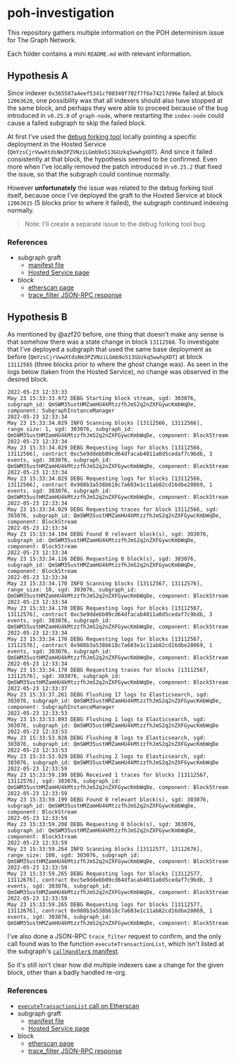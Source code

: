 # poh-investigation

This repository gathers multiple information on the POH determinism issue for The Graph Network.

Each folder contains a mini `README.md` with relevant information.

## Hypothesis A

Since indexer `0x365507a4eef5341cf00340f702f7f6e74217d96e` failed at block `12063620`, one possibility was that all indexers should also have stopped at the same block, and perhaps they were able to proceed because of the bug introduced in `v0.25.0` of `graph-node`, where restarting the `index-node` could cause a failed subgraph to skip the failed block.

At first I've used the [debug forking tool](https://thegraph.com/docs/en/developer/subgraph-debug-forking/) locally pointing a specific deployment in the Hosted Service (`QmYzsCjrVwwXtdsNm3PZVNziLGmb9o513GUzkq5wwhgXDT`). And since it failed consistently at that block, the hypothesis seemed to be confirmed. Even more when I've locally removed the patch introduced in `v0.25.2` that fixed the issue, so that the subgraph could continue normally.

However **unfortunately** the issue was related to the debug forking tool itself, because once I've deployed the graft to the Hosted Service at block `12063615` (5 blocks prior to where it failed), the subgraph continued indexing normally.

> Note: I'll create a separate issue to the debug forking tool bug.

### References

- subgraph graft
  - [manifest file](https://github.com/evaporei/poh-investigation/blob/main/graft-subgraph/subgraph0.yaml)
  - [Hosted Service page](https://thegraph.com/hosted-service/subgraph/evaporei/poh0)
- block
  - [etherscan page](https://etherscan.io/block/12063620)
  - [trace_filter JSON-RPC response](https://github.com/evaporei/poh-investigation/blob/main/trace-filter/toAddress0xB81384.json)

## Hypothesis B

As mentioned by @azf20 before, one thing that doesn't make any sense is that somehow there was a state change in block `13112568`. To investigate that I've deployed a subgraph that used the same base deployment as before (`QmYzsCjrVwwXtdsNm3PZVNziLGmb9o513GUzkq5wwhgXDT`) at block `13112565` (three blocks prior to where the ghost change was). As seen in the logs below (taken from the Hosted Service), no change was observed in the desired block.

```
2022-05-23 12:33:33	
May 23 15:33:33.972 DEBG Starting block stream, sgd: 303076, subgraph_id: QmSWM35ustHMZamHU4kMtzzfhJmS2q2nZXFGywcKmbWqDe, component: SubgraphInstanceManager
2022-05-23 12:33:34	
May 23 15:33:34.029 INFO Scanning blocks [13112566, 13112566], range_size: 1, sgd: 303076, subgraph_id: QmSWM35ustHMZamHU4kMtzzfhJmS2q2nZXFGywcKmbWqDe, component: BlockStream
2022-05-23 12:33:34	
May 23 15:33:34.029 DEBG Requesting logs for blocks [13112566, 13112566], contract 0xc5e9ddebb09cd64dfacab4011a0d5cedaf7c9bdb, 3 events, sgd: 303076, subgraph_id: QmSWM35ustHMZamHU4kMtzzfhJmS2q2nZXFGywcKmbWqDe, component: BlockStream
2022-05-23 12:33:34	
May 23 15:33:34.029 DEBG Requesting logs for blocks [13112566, 13112566], contract 0x988b3a538b618c7a603e1c11ab82cd16dbe28069, 1 events, sgd: 303076, subgraph_id: QmSWM35ustHMZamHU4kMtzzfhJmS2q2nZXFGywcKmbWqDe, component: BlockStream
2022-05-23 12:33:34	
May 23 15:33:34.029 DEBG Requesting traces for block 13112566, sgd: 303076, subgraph_id: QmSWM35ustHMZamHU4kMtzzfhJmS2q2nZXFGywcKmbWqDe, component: BlockStream
2022-05-23 12:33:34	
May 23 15:33:34.104 DEBG Found 0 relevant block(s), sgd: 303076, subgraph_id: QmSWM35ustHMZamHU4kMtzzfhJmS2q2nZXFGywcKmbWqDe, component: BlockStream
2022-05-23 12:33:34	
May 23 15:33:34.116 DEBG Requesting 0 block(s), sgd: 303076, subgraph_id: QmSWM35ustHMZamHU4kMtzzfhJmS2q2nZXFGywcKmbWqDe, component: BlockStream
2022-05-23 12:33:34	
May 23 15:33:34.170 INFO Scanning blocks [13112567, 13112576], range_size: 10, sgd: 303076, subgraph_id: QmSWM35ustHMZamHU4kMtzzfhJmS2q2nZXFGywcKmbWqDe, component: BlockStream
2022-05-23 12:33:34	
May 23 15:33:34.170 DEBG Requesting logs for blocks [13112567, 13112576], contract 0xc5e9ddebb09cd64dfacab4011a0d5cedaf7c9bdb, 3 events, sgd: 303076, subgraph_id: QmSWM35ustHMZamHU4kMtzzfhJmS2q2nZXFGywcKmbWqDe, component: BlockStream
2022-05-23 12:33:34	
May 23 15:33:34.170 DEBG Requesting logs for blocks [13112567, 13112576], contract 0x988b3a538b618c7a603e1c11ab82cd16dbe28069, 1 events, sgd: 303076, subgraph_id: QmSWM35ustHMZamHU4kMtzzfhJmS2q2nZXFGywcKmbWqDe, component: BlockStream
2022-05-23 12:33:34	
May 23 15:33:34.170 DEBG Requesting traces for blocks [13112567, 13112576], sgd: 303076, subgraph_id: QmSWM35ustHMZamHU4kMtzzfhJmS2q2nZXFGywcKmbWqDe, component: BlockStream
2022-05-23 12:33:37	
May 23 15:33:37.261 DEBG Flushing 17 logs to Elasticsearch, sgd: 303076, subgraph_id: QmSWM35ustHMZamHU4kMtzzfhJmS2q2nZXFGywcKmbWqDe, component: SubgraphInstanceManager
2022-05-23 12:33:53	
May 23 15:33:53.893 DEBG Flushing 1 logs to Elasticsearch, sgd: 303076, subgraph_id: QmSWM35ustHMZamHU4kMtzzfhJmS2q2nZXFGywcKmbWqDe
2022-05-23 12:33:53	
May 23 15:33:53.928 DEBG Flushing 8 logs to Elasticsearch, sgd: 303076, subgraph_id: QmSWM35ustHMZamHU4kMtzzfhJmS2q2nZXFGywcKmbWqDe
2022-05-23 12:33:53	
May 23 15:33:53.929 DEBG Flushing 2 logs to Elasticsearch, sgd: 303076, subgraph_id: QmSWM35ustHMZamHU4kMtzzfhJmS2q2nZXFGywcKmbWqDe
2022-05-23 12:33:59	
May 23 15:33:59.199 DEBG Received 1 traces for blocks [13112567, 13112576], sgd: 303076, subgraph_id: QmSWM35ustHMZamHU4kMtzzfhJmS2q2nZXFGywcKmbWqDe, component: BlockStream
2022-05-23 12:33:59	
May 23 15:33:59.199 DEBG Found 0 relevant block(s), sgd: 303076, subgraph_id: QmSWM35ustHMZamHU4kMtzzfhJmS2q2nZXFGywcKmbWqDe, component: BlockStream
2022-05-23 12:33:59	
May 23 15:33:59.208 DEBG Requesting 0 block(s), sgd: 303076, subgraph_id: QmSWM35ustHMZamHU4kMtzzfhJmS2q2nZXFGywcKmbWqDe, component: BlockStream
2022-05-23 12:33:59	
May 23 15:33:59.264 INFO Scanning blocks [13112577, 13112676], range_size: 100, sgd: 303076, subgraph_id: QmSWM35ustHMZamHU4kMtzzfhJmS2q2nZXFGywcKmbWqDe, component: BlockStream
2022-05-23 12:33:59	
May 23 15:33:59.265 DEBG Requesting logs for blocks [13112577, 13112676], contract 0xc5e9ddebb09cd64dfacab4011a0d5cedaf7c9bdb, 3 events, sgd: 303076, subgraph_id: QmSWM35ustHMZamHU4kMtzzfhJmS2q2nZXFGywcKmbWqDe, component: BlockStream
2022-05-23 12:33:59	
May 23 15:33:59.265 DEBG Requesting logs for blocks [13112577, 13112676], contract 0x988b3a538b618c7a603e1c11ab82cd16dbe28069, 1 events, sgd: 303076, subgraph_id: QmSWM35ustHMZamHU4kMtzzfhJmS2q2nZXFGywcKmbWqDe, component: BlockStream
```

I've also done a JSON-RPC `trace_filter` request to confirm, and the only call found was to the function `executeTransactionList`, which isn't listed at the subgraph's [`callHandler`s manifest](https://github.com/Proof-Of-Humanity/proof-of-humanity-web/blob/master/subgraph/subgraph.template.yaml#L37).

So it's still isn't clear how did multiple indexers saw a change for the given block, other than a badly handled re-org.

### References

- [`executeTransactionList` call on Etherscan](https://etherscan.io/tx/0x3fcfbf2c92a4196d19fc005f50489efa077157be992e56e6d3262bda595abbac)
- subgraph graft
  - [manifest file](https://github.com/evaporei/poh-investigation/blob/main/graft-subgraph/subgraph1.yaml)
  - [Hosted Service page](https://thegraph.com/hosted-service/subgraph/evaporei/poh1)
- block
  - [etherscan page](https://etherscan.io/block/13112568)
  - [trace_filter JSON-RPC response](https://github.com/evaporei/poh-investigation/blob/main/trace-filter/toAddress0xC814F8.json)
